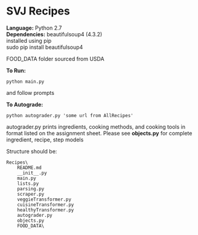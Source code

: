 SVJ Recipes
========
<b>Language:</b> Python 2.7 <br>
<b>Dependencies:</b> beautifulsoup4 (4.3.2)<br>
installed using pip<br>
sudo pip install beautifulsoup4<br>

FOOD_DATA folder sourced from USDA

<b>To Run: </b>
 
```
python main.py
``` 
and follow prompts

<b>To Autograde: </b>
```
python autograder.py 'some url from AllRecipes'
```
autograder.py prints ingredients, cooking methods, and cooking tools in format listed on the assignment sheet. Please see <b>objects.py</b> for complete ingredient, recipe, step models

Structure should be: 
```
Recipes\
	README.md
	__init__.py
	main.py
	lists.py
	parsing.py
	scraper.py
	veggieTransformer.py
	cuisineTransformer.py
	healthyTransformer.py
	autograder.py
	objects.py
	FOOD_DATA\
```
